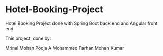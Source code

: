 # Hotel-Booking-Project
Hotel Booking Project done with Spring Boot back end and Angular front end

This project, done by:

Mrinal Mohan
Pooja A
Mohammed Farhan
Mohan Kumar
